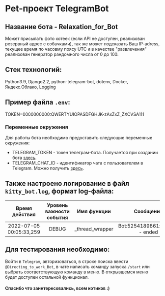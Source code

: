 # Pet-проект TelegramBot 
## Название бота - Relaxation_for_Bot
Может присылать фото котеек (если API не доступен, реализован резервный адрес с собачками), так же может подсказать Ваш IP-adress, текущее время по часовму поясу UTC и в качестве "развлечения" реализован генератор рандомного числа от 0 до 100.

## Стек технологий:
Python3.9, Django2.2, python-telegram-bot, dotenv, Docker, Яндекс.Облако, Logging

## Пример файла `.env`:
  TOKEN=0000000000:QWERTYUIOPASDFGHJK-zAxZxZ_ZXCVSA111

### Переменные окружения
Для работы бота необходимо предоставить следующие переменные окружения:
- TELEGRAM_TOKEN - токен телеграм-бота. Получается при создании бота [здесь](https://t.me/BotFather).
- TELEGRAM_CHAT_ID - идентификатор чата с пользователем в Telegram. Можно получить [здесь](https://t.me/userinfobot).

## Также настроено логирование в файл `kitty_bot.log`, формат log-файла:

|  Время действия  | Уровень важности события  | Имя функции | Сообщение  |
| :----------------: |:-------------------------:| :-----------:| :----------:|
| 2022-07-05 00:05:33,259 | DEBUG | _thread_wrapper | Bot:5254189861:updater - ended |

## Для тестирования необходимо:
Войти в `Telegram`, авторизоваться, в строке поиска ввести `@Directing_to_work_Bot`, в чате написать команду запуска `/start` или выбрать соответствующую команду в меню.
В открывшемся меню будет доступен остальной функционал.

#### Спасибо что заинтересовались, всем котиков :)
